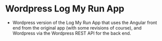 # Wordpress Log My Run App

* Wordpress version of the Log My Run App that uses the Angular front end from the original app (with some revisions of course), and Wordpress via the Wordpress REST API for the back end.  
